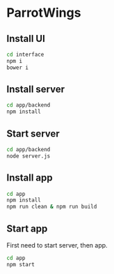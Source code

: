 # ParrotWings

## Install UI
````bash
cd interface
npm i
bower i
````

## Install server
````bash
cd app/backend
npm install
````

## Start server
````bash
cd app/backend
node server.js
````

## Install app
````bash
cd app
npm install
npm run clean & npm run build
````

## Start app

First need to start server, then app.

````bash
cd app
npm start
````